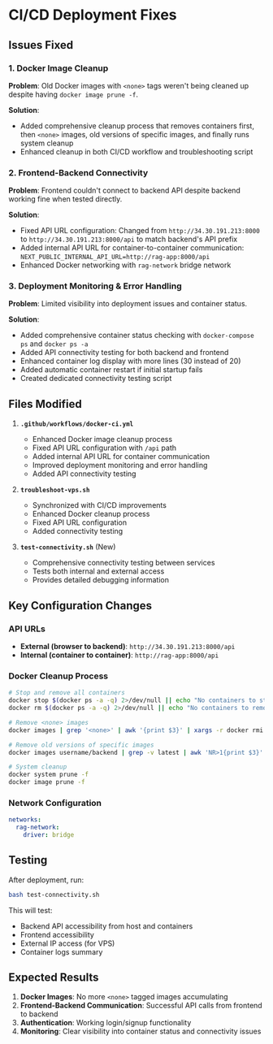 # CI/CD Deployment Fixes

## Issues Fixed

### 1. Docker Image Cleanup
**Problem**: Old Docker images with `<none>` tags weren't being cleaned up despite having `docker image prune -f`.

**Solution**: 
- Added comprehensive cleanup process that removes containers first, then `<none>` images, old versions of specific images, and finally runs system cleanup
- Enhanced cleanup in both CI/CD workflow and troubleshooting script

### 2. Frontend-Backend Connectivity
**Problem**: Frontend couldn't connect to backend API despite backend working fine when tested directly.

**Solution**:
- Fixed API URL configuration: Changed from `http://34.30.191.213:8000` to `http://34.30.191.213:8000/api` to match backend's API prefix
- Added internal API URL for container-to-container communication: `NEXT_PUBLIC_INTERNAL_API_URL=http://rag-app:8000/api`
- Enhanced Docker networking with `rag-network` bridge network

### 3. Deployment Monitoring & Error Handling
**Problem**: Limited visibility into deployment issues and container status.

**Solution**:
- Added comprehensive container status checking with `docker-compose ps` and `docker ps -a`
- Added API connectivity testing for both backend and frontend
- Enhanced container log display with more lines (30 instead of 20)
- Added automatic container restart if initial startup fails
- Created dedicated connectivity testing script

## Files Modified

1. **`.github/workflows/docker-ci.yml`**
   - Enhanced Docker image cleanup process
   - Fixed API URL configuration with `/api` path
   - Added internal API URL for container communication
   - Improved deployment monitoring and error handling
   - Added API connectivity testing

2. **`troubleshoot-vps.sh`**
   - Synchronized with CI/CD improvements
   - Enhanced Docker cleanup process
   - Fixed API URL configuration
   - Added connectivity testing

3. **`test-connectivity.sh`** (New)
   - Comprehensive connectivity testing between services
   - Tests both internal and external access
   - Provides detailed debugging information

## Key Configuration Changes

### API URLs
- **External (browser to backend)**: `http://34.30.191.213:8000/api`
- **Internal (container to container)**: `http://rag-app:8000/api`

### Docker Cleanup Process
```bash
# Stop and remove all containers
docker stop $(docker ps -a -q) 2>/dev/null || echo "No containers to stop"
docker rm $(docker ps -a -q) 2>/dev/null || echo "No containers to remove"

# Remove <none> images
docker images | grep '<none>' | awk '{print $3}' | xargs -r docker rmi -f 2>/dev/null

# Remove old versions of specific images
docker images username/backend | grep -v latest | awk 'NR>1{print $3}' | xargs -r docker rmi -f 2>/dev/null

# System cleanup
docker system prune -f
docker image prune -f
```

### Network Configuration
```yaml
networks:
  rag-network:
    driver: bridge
```

## Testing

After deployment, run:
```bash
bash test-connectivity.sh
```

This will test:
- Backend API accessibility from host and containers
- Frontend accessibility
- External IP access (for VPS)
- Container logs summary

## Expected Results

1. **Docker Images**: No more `<none>` tagged images accumulating
2. **Frontend-Backend Communication**: Successful API calls from frontend to backend
3. **Authentication**: Working login/signup functionality
4. **Monitoring**: Clear visibility into container status and connectivity issues
